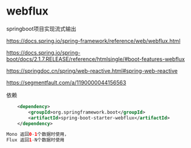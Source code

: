 # webflux
springboot项目实现流式输出

https://docs.spring.io/spring-framework/reference/web/webflux.html

https://docs.spring.io/spring-boot/docs/2.1.7.RELEASE/reference/htmlsingle/#boot-features-webflux

https://springdoc.cn/spring/web-reactive.html#spring-web-reactive

https://segmentfault.com/a/1190000044156563

依赖
```xml
    <dependency>
        <groupId>org.springframework.boot</groupId>
        <artifactId>spring-boot-starter-webflux</artifactId>
    </dependency>
```
```java
Mono 返回0-1个数据时使用，
Flux 返回1-N个数据时使用
```
